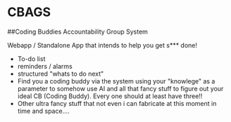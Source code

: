 # CBAGS

##Coding Buddies Accountability Group System

Webapp / Standalone App that intends to help you get s*** done!

* To-do list
* reminders / alarms
* structured "whats to do next"
* Find you a coding buddy via the system using your "knowlege" as a parameter to somehow use AI and all that fancy stuff to figure out your ideal CB (Coding Buddy). Every one should at least have three!!
* Other ultra fancy stuff that not even i can fabricate at this moment in time and space....
